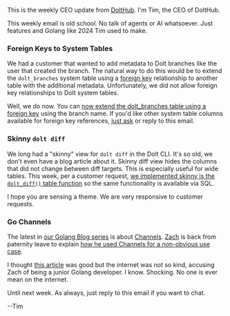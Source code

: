 This is the weekly CEO update from [DoltHub](https://www.dolthub.com/). I'm Tim, the CEO of DoltHub. 

This weekly email is old school. No talk of agents or AI whatsoever. Just features and Golang like 2024 Tim used to make.

### Foreign Keys to System Tables

We had a customer that wanted to add metadata to Dolt branches like the user that created the branch. The natural way to do this would be to extend the `dolt_branches` system table using a [foreign key](https://www.dolthub.com/blog/2025-03-05-mysql-foreign-keys/) relationship to another table with the additional metadata. Unfortunately, we did not allow foreign key relationships to Dolt system tables. 

Well, we do now. You can [now extend the dolt_branches table using a foreign key](https://www.dolthub.com/blog/2025-09-16-foreign-keys-to-system-tables-/) using the branch name. If you'd like other system table columns available for foreign key references, [just ask](https://github.com/dolthub/dolt/issues/new) or reply to this email.

### Skinny `dolt diff`

We long had a "skinny" view for `dolt diff` in the Dolt CLI. It's so old, we don't even have a blog article about it. Skinny diff view hides the columns that did not change between diff targets. This is especially useful for wide tables. This week, per a customer request, [we implemented skinny is the `dolt_diff()` table function](https://www.dolthub.com/blog/2025-09-15-focused-diffs-with-skinny-and-include-cols/) so the same functionality is available via SQL. 

I hope you are sensing a theme. We are very responsive to customer requests. 

### Go Channels

The latest in [our Golang Blog series](https://www.dolthub.com/blog/?q=golang) is about [Channels](https://www.dolthub.com/blog/2025-09-12-go-channels-for-period-mismatch/). [Zach](https://www.dolthub.com/team#zach) is back from paternity leave to explain [how he used Channels for a non-obvious use case](https://www.dolthub.com/blog/2025-09-12-go-channels-for-period-mismatch/). 

I thought [this article](https://www.dolthub.com/blog/2025-09-12-go-channels-for-period-mismatch/) was good but the internet was not so kind, accusing Zach of being a junior Golang developer. I know. Shocking. No one is ever mean on the internet.

Until next week. As always, just reply to this email if you want to chat.

--Tim